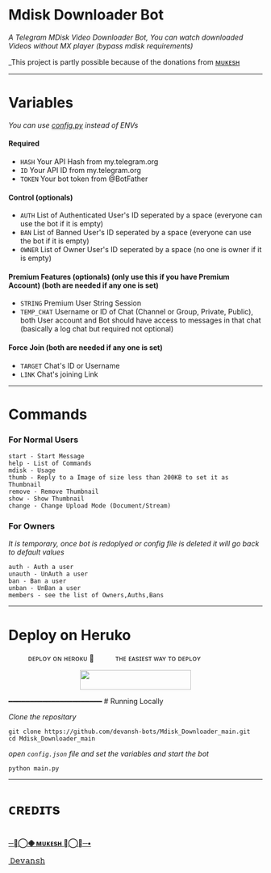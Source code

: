 # Mdisk Downloader Bot

*A Telegram MDisk Video Downloader Bot, You can watch downloaded Videos without MX player (bypass mdisk requirements)*

_This project is partly possible because of the donations from [ᴍᴜᴋᴇsʜ](https://t.me/Itz_legend_coder)

---

# Variables 

_You can use [config.py](https://github.com/devansh-bots/Mdisk_Downloader-main/blob/master/config.py) instead of ENVs_

#### Required

- `HASH` Your API Hash from my.telegram.org
- `ID` Your API ID from my.telegram.org
- `TOKEN` Your bot token from @BotFather

#### Control (optionals) 

- `AUTH` List of Authenticated User's ID seperated by a space (everyone can use the bot if it is empty)
- `BAN` List of Banned User's ID seperated by a space (everyone can use the bot if it is empty)
- `OWNER` List of Owner User's ID seperated by a space (no one is owner if it is empty)

#### Premium Features (optionals) (only use this if you have Premium Account) (both are needed if any one is set)

- `STRING` Premium User String Session
- `TEMP_CHAT` Username or ID of Chat (Channel or Group, Private, Public), both User account and Bot should have access to messages in that chat (basically a log chat but required not optional)

#### Force Join (both are needed if any one is set)

- `TARGET` Chat's ID or Username
- `LINK` Chat's joining Link 

---

# Commands

### For Normal Users

```
start - Start Message
help - List of Commands
mdisk - Usage
thumb - Reply to a Image of size less than 200KB to set it as Thumbnail
remove - Remove Thumbnail
show - Show Thumbnail
change - Change Upload Mode (Document/Stream)
```

### For Owners

_It is temporary, once bot is redoplyed or config file is deleted it will go back to default values_

```
auth - Auth a user
unauth - UnAuth a user
ban - Ban a user
unban - UnBan a user
members - see the list of Owners,Auths,Bans
```

---
# Deploy on Heruko 
ㅤㅤㅤᴅᴇᴘʟᴏʏ ᴏɴ ʜᴇʀᴏᴋᴜ​ 🚀
ㅤㅤㅤᴛʜᴇ ᴇᴀsɪᴇsᴛ ᴡᴀʏ ᴛᴏ ᴅᴇᴘʟᴏʏ  
<p align="center"><a href="https://heroku.com/deploy?template=https://github.com/devansh-bots/Mdisk_Downloader_main"> <img src="https://img.shields.io/badge/Deploy%20To%20Heroku-black?style=for-the-badge&logo=heroku" width="220" height="38.45"/></a></p>
 ━━━━━━━━━━━━━━━━━━━━━━
# Running Locally


_Clone the repositary_

```
git clone https://github.com/devansh-bots/Mdisk_Downloader_main.git
cd Mdisk_Downloader_main
```

_open `config.json` file and set the variables and start the bot_

```
python main.py
```

---
# ᴄʀᴇᴅɪᴛs 
# 
<b> [─╼⃝𖠁 ᴍᴜᴋᴇsʜ 𖠁⃝╾─•](https://telegram.me/LEGEND_CODER) <br> <br>
 [­ 𝙳𝚎𝚟𝚊𝚗𝚜𝚑 ](https://telegram.me/damndevansh)  

